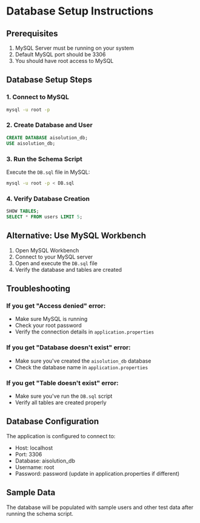 # Database Setup Instructions

## Prerequisites
1. MySQL Server must be running on your system
2. Default MySQL port should be 3306
3. You should have root access to MySQL

## Database Setup Steps

### 1. Connect to MySQL
```bash
mysql -u root -p
```

### 2. Create Database and User
```sql
CREATE DATABASE aisolution_db;
USE aisolution_db;
```

### 3. Run the Schema Script
Execute the `DB.sql` file in MySQL:
```bash
mysql -u root -p < DB.sql
```

### 4. Verify Database Creation
```sql
SHOW TABLES;
SELECT * FROM users LIMIT 5;
```

## Alternative: Use MySQL Workbench
1. Open MySQL Workbench
2. Connect to your MySQL server
3. Open and execute the `DB.sql` file
4. Verify the database and tables are created

## Troubleshooting

### If you get "Access denied" error:
- Make sure MySQL is running
- Check your root password
- Verify the connection details in `application.properties`

### If you get "Database doesn't exist" error:
- Make sure you've created the `aisolution_db` database
- Check the database name in `application.properties`

### If you get "Table doesn't exist" error:
- Make sure you've run the `DB.sql` script
- Verify all tables are created properly

## Database Configuration
The application is configured to connect to:
- Host: localhost
- Port: 3306
- Database: aisolution_db
- Username: root
- Password: password (update in application.properties if different)

## Sample Data
The database will be populated with sample users and other test data after running the schema script.
